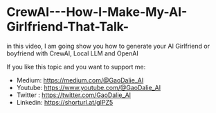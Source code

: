 # CrewAI---How-I-Make-My-AI-Girlfriend-That-Talk-
in this video, I am going show you how to generate your AI Girlfriend or boyfriend with CrewAI, Local LLM and OpenAI

If you like this topic and you want to support me:

- Medium: https://medium.com/@GaoDalie_AI
- Youtube: https://www.youtube.com/@GaoDalie_AI
- Twitter : https://twitter.com/GaoDalie_AI
- Linkedin: https://shorturl.at/gIPZ5
